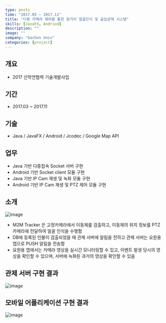 ```yaml
---
type: posts
time: "2017.03 ~ 2017.11"
title: "다중 카메라 제어릉 통한 원거리 얼굴인식 및 출입관제 시스템"
skills: [JavaFX, Andriod]
description: ""
image: ""
company: "Gachon Univ"
categories: [project]
---
```


## 개요 

* 2017 산학연협력 기술개발사업

## 기간

* 2017.03 ~ 2017.11

## 기술 

* Java / JavaFX / Android / Jcodec / Google Map API

## 업무

* Java 기반 다중접속 Socket 서버 구현
* Android 기반 Socket client 모듈 구현
* Java 기반 IP Cam 재생 및 녹화 모듈 구현
* Android 기반 IP Cam 재생 및 PTZ 제어 모듈 구현

## 소개

![image](https://user-images.githubusercontent.com/35713051/121357784-09533b80-c96d-11eb-8ce6-2d22764edf8e.png)

* M2M Tracker 은 고정카메라에서 이동체를 검출하고, 이동체의 위치 정보를 PTZ 카메라에 전달하여 얼굴 인식을 수행함
* DB에 등록된 인물이 검출되었을 때 관제 서버에 알림을 전하고 관제 서버는 요원용 앱으로 PUSH 알림을 전송함
* 요원용 앱에서는 카메라 영상을 실시간 모니터링할 수 있고, 이벤트 발생 당시의 영상을 확인할 수 있으며, 서버에 녹화된 과거의 영상을 확인할 수 있음

## 관제 서버 구현 결과 

![image](https://user-images.githubusercontent.com/35713051/121357922-2b4cbe00-c96d-11eb-8830-a0e61e501e95.png)

## 모바일 어플리케이션 구현 결과 

![image](https://user-images.githubusercontent.com/35713051/121358031-3e5f8e00-c96d-11eb-9081-60360f759cfa.png)
